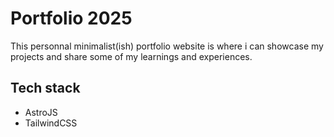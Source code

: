 # Portfolio 2025

This personnal minimalist(ish) portfolio website is where i can showcase my projects and share some of my learnings and experiences.

## Tech stack

- AstroJS
- TailwindCSS

